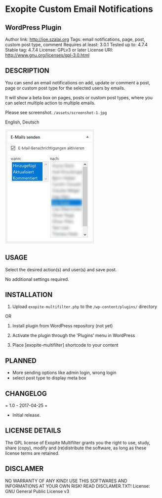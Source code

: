 # Exopite Custom Email Notifications
## WordPress Plugin

Author link: http://joe.szalai.org
Tags: email notifications, page, post, custom post type, comment
Requires at least: 3.0.1
Tested up to: 4.7.4
Stable tag: 4.7.4
License: GPLv3 or later
License URI: http://www.gnu.org/licenses/gpl-3.0.html

DESCRIPTION
-----------

You can send an email notifications on add, update or comment a post, page or custom post type for the selected users by emails.

It will show a beta box on pages, posts or custom post types, where you can select multiple action to multiple emails.

Please see screenshot. `/assets/screenshot-1.jpg`

English, Deutsch

![Exopite Custom Email Notifications MetaBox](/assets/screenshot-1.jpg?raw=true)

USAGE
-----

Select the desired action(s) and user(s) and save post.

No additional settings required.

INSTALLATION
------------

1. Upload `exopite-multifilter.php` to the `/wp-content/plugins/` directory

OR

1. Install plugin from WordPress repository (not yet)

2. Activate the plugin through the 'Plugins' menu in WordPress
3. Place [exopite-multifilter] shortcode to your content

PLANNED
-------

* More sending options like admin login, wrong login
* select post type to display meta box

CHANGELOG
---------

= 1.0 - 2017-04-25 =
* Initial release.

LICENSE DETAILS
---------------
The GPL license of Exopite Multifilter grants you the right to use, study, share (copy), modify and (re)distribute the software, as long as these license terms are retained.

DISCLAMER
---------

NO WARRANTY OF ANY KIND! USE THIS SOFTWARES AND INFORMATIONS AT YOUR OWN RISK! READ DISCLAMER.TXT!
License: GNU General Public License v3
